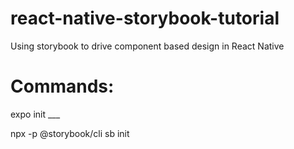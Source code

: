 # react-native-storybook-tutorial
Using storybook to drive component based design in React Native

# Commands:
expo init ___

npx -p @storybook/cli sb init
